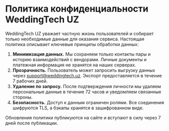 # Политика конфиденциальности WeddingTech UZ

WeddingTech UZ уважает частную жизнь пользователей и собирает только
необходимые данные для оказания сервиса. Настоящая политика описывает
ключевые принципы обработки данных:

1. **Минимизация данных.** Мы сохраняем только контакты пары и историю
   взаимодействий с вендорами. Личные документы и платежная информация
   не хранятся на наших серверах.
2. **Прозрачность.** Пользователь может запросить выгрузку данных через
   support@weddingtech.uz. Экспорт предоставляется в течение 7 рабочих
   дней.
3. **Удаление по запросу.** После подтверждения личности мы удаляем
   персональные данные в течение 72 часов и уведомляем связанные
   стороны.
4. **Безопасность.** Доступ к данным ограничен ролями. Все соединения
   шифруются TLS, а бэкапы хранятся в зашифрованном виде.

Обновления политики публикуются на сайте и вступают в силу через 7
дней после публикации.
